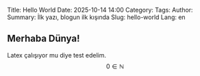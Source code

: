 Title: Hello World
Date: 2025-10-14 14:00
Category: 
Tags: 
Author: 
Summary: İlk yazı, blogun ilk kışında
Slug: hello-world
Lang: en

## Merhaba Dünya!

Latex çalışıyor mu diye test edelim.
$$
0 \in \mathbb{N}
$$

